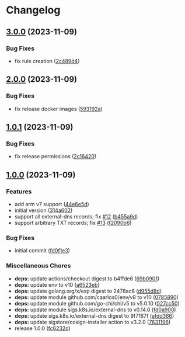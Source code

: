 # Changelog

## [3.0.0](https://github.com/muhlba91/external-dns-provider-adguard/compare/v2.0.0...v3.0.0) (2023-11-09)


### Bug Fixes

* fix rule creation ([2c489d4](https://github.com/muhlba91/external-dns-provider-adguard/commit/2c489d45860ec0737d69d716882cdbe6355f9ee7))

## [2.0.0](https://github.com/muhlba91/external-dns-provider-adguard/compare/v1.0.1...v2.0.0) (2023-11-09)


### Bug Fixes

* fix release docker images ([593192a](https://github.com/muhlba91/external-dns-provider-adguard/commit/593192aec9d3448ec5fbce0a1039936550b609ad))

## [1.0.1](https://github.com/muhlba91/external-dns-provider-adguard/compare/v1.0.0...v1.0.1) (2023-11-09)


### Bug Fixes

* fix release permissions ([2c16420](https://github.com/muhlba91/external-dns-provider-adguard/commit/2c16420114023fca85c6f5fdd31080799db6fbe5))

## [1.0.0](https://github.com/muhlba91/external-dns-provider-adguard/compare/v0.1.0...v1.0.0) (2023-11-09)


### Features

* add arm v7 support ([44e6e5d](https://github.com/muhlba91/external-dns-provider-adguard/commit/44e6e5d9d134e22959d62af1cf7bb0b2243421ad))
* initial version ([314a602](https://github.com/muhlba91/external-dns-provider-adguard/commit/314a602080d82bba6ede2ff1b0fa0c165303470c))
* support all external-dns records; fix [#12](https://github.com/muhlba91/external-dns-provider-adguard/issues/12) ([b455a9d](https://github.com/muhlba91/external-dns-provider-adguard/commit/b455a9dc6e3d1cccca2c8f2beb5c3c7c71021fe4))
* support arbitrary TXT records; fix [#13](https://github.com/muhlba91/external-dns-provider-adguard/issues/13) ([f2090b6](https://github.com/muhlba91/external-dns-provider-adguard/commit/f2090b6d1ed40bf167298f8f52d6e9afc05528e0))


### Bug Fixes

* initial commit ([fd0f1e3](https://github.com/muhlba91/external-dns-provider-adguard/commit/fd0f1e329a25ebf5996524b519a4c0ce84ecda1d))


### Miscellaneous Chores

* **deps:** update actions/checkout digest to b4ffde6 ([69b0901](https://github.com/muhlba91/external-dns-provider-adguard/commit/69b090183a091844785edb920c53ecfff3df487f))
* **deps:** update env to v10 ([a6523eb](https://github.com/muhlba91/external-dns-provider-adguard/commit/a6523eb63153feb9681c105535d79e176044b5b6))
* **deps:** update golang.org/x/exp digest to 2478ac8 ([d955d8d](https://github.com/muhlba91/external-dns-provider-adguard/commit/d955d8dd218f2a1dcd3af0708ee078371ebe6c7a))
* **deps:** update module github.com/caarlos0/env/v8 to v10 ([0785890](https://github.com/muhlba91/external-dns-provider-adguard/commit/078589021f3ffcc466c7f9964a082110203d457e))
* **deps:** update module github.com/go-chi/chi/v5 to v5.0.10 ([027cc50](https://github.com/muhlba91/external-dns-provider-adguard/commit/027cc50972bf08d867c4f8699200ca0a40c03786))
* **deps:** update module sigs.k8s.io/external-dns to v0.14.0 ([fd0a900](https://github.com/muhlba91/external-dns-provider-adguard/commit/fd0a900843f32cd43048f7cea036483fa13284cf))
* **deps:** update sigs.k8s.io/external-dns digest to 9f7167f ([afdd366](https://github.com/muhlba91/external-dns-provider-adguard/commit/afdd366b74e5f417006406e43b78f034a181d139))
* **deps:** update sigstore/cosign-installer action to v3.2.0 ([7631196](https://github.com/muhlba91/external-dns-provider-adguard/commit/76311961c0d786e2a6a2fcc9c489dbe5dba68d42))
* release 1.0.0 ([fc6232d](https://github.com/muhlba91/external-dns-provider-adguard/commit/fc6232d3f51f8dacc073cc93327cdb9d9c606508))
